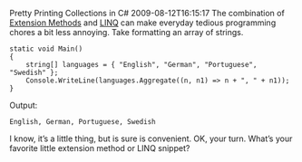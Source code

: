 Pretty Printing Collections in C#
2009-08-12T16:15:17
The combination of [Extension Methods](http://msdn.microsoft.com/en-us/library/bb383977.aspx) and [LINQ](http://msdn.microsoft.com/en-us/library/bb308959.aspx) can make everyday tedious programming chores a bit less annoying. Take formatting an array of strings.
    
    static void Main()
    {
        string[] languages = { "English", "German", "Portuguese", "Swedish" };
        Console.WriteLine(languages.Aggregate((n, n1) => n + ", " + n1));
    }

Output:
    
    English, German, Portuguese, Swedish

I know, it’s a little thing, but is sure is convenient. OK, your turn. What’s your favorite little extension method or LINQ snippet?
